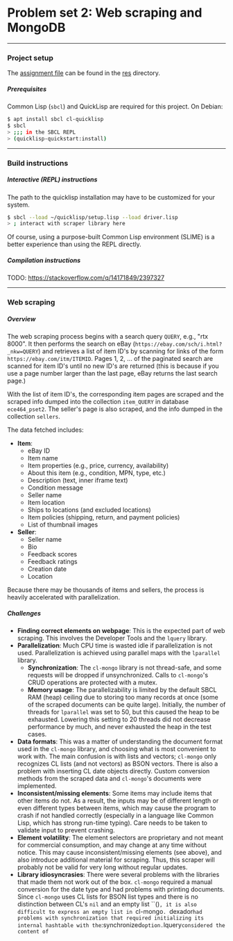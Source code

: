 # Problem set 2: Web scraping and MongoDB

---

### Project setup
The [assignment file][assignment] can be found in the [res][res] directory.

##### Prerequisites
Common Lisp (`sbcl`) and QuickLisp are required for this project. On Debian:
```bash
$ apt install sbcl cl-quicklisp
$ sbcl
> ;;; in the SBCL REPL
> (quicklisp-quickstart:install)
```

---

### Build instructions

##### Interactive (REPL) instructions
The path to the quicklisp installation may have to be customized for your system.
```bash
$ sbcl --load ~/quicklisp/setup.lisp --load driver.lisp
> ; interact with scraper library here
```

Of course, using a purpose-built Common Lisp environment (SLIME) is a better experience than using the REPL directly.

##### Compilation instructions
TODO: https://stackoverflow.com/q/14171849/2397327

---

### Web scraping

##### Overview

The web scraping process begins with a search query `QUERY`, e.g., "rtx 8000". It then performs the search on eBay (`https://ebay.com/sch/i.html?_nkw=QUERY`) and retrieves a list of item ID's by scanning for links of the form `https://ebay.com/itm/ITEMID`. Pages 1, 2, ... of the paginated search are scanned for item ID's until no new ID's are returned (this is because if you use a page number larger than the last page, eBay returns the last search page.)

With the list of item ID's, the corresponding item pages are scraped and the scraped info dumped into the collection `item_QUERY` in database `ece464_pset2`. The seller's page is also scraped, and the info dumped in the collection `sellers`.

The data fetched includes:

- **Item**:
  - eBay ID
  - Item name
  - Item properties (e.g., price, currency, availability)
  - About this item (e.g., condition, MPN, type, etc.)
  - Description (text, inner iframe text)
  - Condition message
  - Seller name
  - Item location
  - Ships to locations (and excluded locations)
  - Item policies (shipping, return, and payment policies)
  - List of thumbnail images
- **Seller**:
  - Seller name
  - Bio
  - Feedback scores
  - Feedback ratings
  - Creation date
  - Location

Because there may be thousands of items and sellers, the process is heavily accelerated with parallelization.

##### Challenges
- **Finding correct elements on webpage**: This is the expected part of web scraping. This involves the Developer Tools and the `lquery` library.
- **Parallelization**: Much CPU time is wasted idle if parallelization is not used. Parallelization is achieved using parallel maps with the `lparallel` library.
  - **Synchronization**: The `cl-mongo` library is not thread-safe, and some requests will be dropped if unsynchronized. Calls to `cl-mongo`'s CRUD operations are protected with a mutex.
  - **Memory usage**: The parallelizability is limited by the default SBCL RAM (heap) ceiling due to storing too many records at once (some of the scraped documents can be quite large). Initially, the number of threads for `lparallel` was set to 50, but this caused the heap to be exhausted. Lowering this setting to 20 threads did not decrease performance by much, and never exhausted the heap in the test cases.
- **Data formats**: This was a matter of understanding the document format used in the `cl-mongo` library, and choosing what is most convenient to work with. The main confusion is with lists and vectors; `cl-mongo` only recognizes CL lists (and not vectors) as BSON vectors. There is also a problem with inserting CL date objects directly. Custom conversion methods from the scraped data and `cl-mongo`'s documents were implemented.
- **Inconsistent/missing elements**: Some items may include items that other items do not. As a result, the inputs may be of different length or even different types between items, which may cause the program to crash if not handled correctly (especially in a language like Common Lisp, which has strong run-time typing). Care needs to be taken to validate input to prevent crashing.
- **Element volatility**: The element selectors are proprietary and not meant for commercial consumption, and may change at any time without notice. This may cause inconsistent/missing elements (see above), and also introduce additional material for scraping. Thus, this scraper will probably not be valid for very long without regular updates.
- **Library idiosyncrasies**: There were several problems with the libraries that made them not work out of the box. `cl-mongo` required a manual conversion for the date type and had problems with printing documents. Since `cl-mongo` uses CL lists for BSON list types and there is no distinction between CL's `nil` and an empty list ``()`, it is also difficult to express an empty list in `cl-mongo`. `dexador` had problems with synchronization that required initializing its internal hashtable with the `:synchronized` option. `lquery` considered the content of `<style>`, `<script>`, and `<!-- -->` (comment) tags to be text; these tags had to be manually removed before taking text content.

##### Future work
- **Webpage automation**: Some data was not loaded when the webpage was served, and thus could not be scraped with an ordinary HTTP-request-scraper like this one. This data is usually more-dynamic data that is likely being fetched often from some eBay API. It will be possible to fetch this data using a web automation tool such as Selenium, but this will also cause a marked performance drop.
- **Remove nested object `_id`s**: As shown in the example below, nested documents have an extraneous `_id` field. These is caused by the manual conversion process, and can be removed.

##### Sample fetched documents

Item
```javascript
{
  "_id" : ObjectId("030337ca15aa42c98db46ffd"),
  "id" : 333680539915,
  "name" : "Pny RTX6KNVLINKX16S2RKIT Nvidia Quadro Rtx Nvlink Hb 2-slot [rtx8000, Rtx6000]",
  "itemprops" : {
    "price" : 130.61,
    "availability" : "https://schema.org/InStock",
    "priceCurrency" : "USD",
    "_id" : ObjectId("cef98002a7c245a8a2fa5e16")
  },
  "about-this-item" : {
    "Condition:" : "New: A brand-new, unused, unopened, undamaged item in its original packaging (where packaging is ... Read moreabout the conditionNew: A brand-new, unused, unopened, undamaged item in its original packaging (where packaging is applicable). Packaging should be the same as what is found in a retail store, unless the item is handmade or was packaged by the manufacturer in non-retail packaging, such as an unprinted box or plastic bag. See the seller's listing for full details. See all condition definitionsopens in a new window or tab",
    "Type:" : "Wireless Routers",
    "UPC:" : "751492623856",
    "Brand:" : "NVIDIA, PNY",
    "Chipset Manufacturer:" : "NVIDIA",
    "MPN:" : "RTX6KNVLINKX16S2RKIT",
    "Chipset/GPU Model:" : "NVIDIA Quadro 6000",
    "_id" : ObjectId("c314ce1af2944cbeb60de197")
  },
  "desc-text" : "beachaudio beachaudio (293212 ) 99.1% Visit Store: beachaudio Categories Movies & TV Business & Industrial Computers/Tablets & Networking",
  "desc-iframe-text" : "eBay [if IE]> <style> .contentbox {text-align: left; width: 100%; padding: 10px; color: #0E4B69; font-size: 13px} </style> <![endif] Pny RTX6KNVLINKX16S2RKIT Nvidia Quadro Rtx Nvlink Hb 2-slot [rtx8000, Rtx6000] Pny RTX6KNVLINKX16S2RKIT Nvidia Quadro Rtx Nvlink Hb 2-slot [rtx8000, Rtx6000]International Customers: All electronic products are packaged for sale in the US with US voltage.This item is brand-new, factory sealed. ShippingMost orders placed prior to 11AM PST ship same business day Some lightweight items ship Postal and can be shipped to a PO BOX. Most other orders will ship via UPS or FedEx. Please note we cannot ship UPS or FedEx to PO Box addresses. Expedited orders will ship 2nd Day Air ReturnsThis item is eligible for return within 30 days of delivery. Opened items must be in re-sellable condition including original packaging and all accessories. Please visit our Returns Page for more information on Excluded Items, Damage Claims, and more details on requesting RA information.[ Read our full policy ]<p> About Beach AudioFounded in August 2002, Beach Audio´s mission is to provide the best experience on the Internet for buying Consumer Electronics. We focus on making purchasing online a pleasant experience. We offer flat rate Ground shipping on all items less than 75 pounds that can be shipped via common carrier. Our sales office is located in beautiful town of Redondo Beach, California, just a few miles South of Los Angeles International Airport. We do not stock any inventory at our sales office. Instead, we ship from several warehouses located throughout the country. Our sophisticated fulfillment system will automatically ship from the warehouse location that is closest to your shipping address! Why are our prices so low? It´s simple. We have modeled our business much like a wholesaler. We sell in huge volume and have streamlined our operations to provide you with the best combination of price and service available anywhere. Hours of Operation 8AM - 5PM PST MON - THU, 8AM - NOON PST FRIDAY[ Read more ] Copyright© Beach Audio Inc, 2010",
  "condition-message" : "",
  "seller-name" : "beachaudio",
  "item-location" : "Jonestown, Pennsylvania, United States",
  "ships-to-locations" : {
    "includes" : ["United States", "Canada", "United Kingdom", "Mexico", "Germany", "Japan", "Brazil", "France", "Australia", "Denmark", "Romania", "Slovakia", "Bulgaria", "Czech Republic", "Finland", "Hungary", "Latvia", "Lithuania", "Malta", "Estonia", "Greece", "Portugal", "Cyprus", "Slovenia", "Sweden", "Korea", "South", "Indonesia", "Taiwan", "South Africa", "Thailand", "Belgium", "Ireland", "Netherlands", "Poland", "Spain", "Italy", "Austria", "Bahamas", "Israel", "New Zealand", "Philippines", "Singapore", "Switzerland", "Norway", "Saudi Arabia", "Ukraine", "United Arab Emirates", "Qatar", "Kuwait", "Bahrain", "Croatia", "Republic of", "Malaysia", "Chile", "Colombia", "Costa Rica", "Dominican Republic", "Panama", "Trinidad and Tobago", "Guatemala", "El Salvador", "Honduras", "Jamaica", "Antigua and Barbuda", "Aruba", "Belize", "Dominica", "Grenada", "Saint Kitts-Nevis", "Saint Lucia", "Montserrat", "Turks and Caicos Islands", "Barbados", "Bangladesh", "Bermuda", "Brunei Darussalam", "Bolivia", "Ecuador", "Egypt", "French Guiana", "Guernsey", "Gibraltar", "Guadeloupe", "Iceland", "Jersey", "Jordan", "Cambodia", "Cayman Islands", "Liechtenstein", "Sri Lanka", "Luxembourg", "Monaco", "Macau", "Martinique", "Maldives", "Nicaragua", "Oman", "Peru", "Pakistan", "Paraguay", "Reunion", "Vietnam", "Uruguay"],
    "excludes" : ["Alaska/Hawaii", "US Protectorates", "APO/FPO", "PO Box", "Angola", "Cameroon", "French Polynesia", "Libya", "Mongolia", "Suriname", "Guyana", "Mauritius", "Chad", "Madagascar", "New Caledonia", "Iran", "Western Sahara", "Laos", "Congo", "Republic of the", "Seychelles", "Sudan", "Venezuela", "Somalia", "Burma", "Cuba", "Republic of", "Yemen", "Liberia", "Sierra Leone", "Central African Republic", "Niger", "Saint Pierre and Miquelon", "Tajikistan", "Anguilla", "British Virgin Islands", "Cape Verde Islands", "Saint Vincent and the Grenadines", "Botswana", "Eritrea", "Swaziland", "Lesotho"],
    "_id" : ObjectId("0e3cf38081084c50a93ff828")
  },
  "policies" : {
    "shipping" : [
      "Free shipping Free United States Standard Shipping (FedEx Ground or FedEx Home Delivery®) Free 3 day shipping Get it by Thu. Dec. 02 US $8.94 US $5.46 United States ExedEx 2Day®) Estimated between Wed. Dec. 1 and Fri. Dec. 3",
      "",
      "Taxes may be applicable at checkout. Learn more"
    ],
    "return" : [
      "After receiving the item, contact seller within Refund will be given as Return shipping 30 days Money back Seller pays for return shipping",
      "",
      ""
    ],
    "payment" : null,
    "_id" : ObjectId("de7f587f98624d23b38fa057")
  },
  "images" : [
    "https://i.ebayimg.com/images/g/s0sAAOSwq~xfkyyl/s-l2000.jpg"
  ]
}
```

Seller
```javascript
{
  "_id" : ObjectId("c542c90de79b4f5b9c3264c7"),
  "name" : "serversetc",
  "bio" : "We are LA Micro Group (UK) Ltd. trading as Servers Etc. We are an IT consultancy group with over 10 years of experience in the industry. We hold a large variety of Dell & HP Servers, Storage & Options",
  "feedback-scores" : {
    "Positive" : 317,
    "Neutral" : 1,
    "Negative" : 0,
    "_id" : ObjectId("55d26a23c48c4606a7078dd8")
  },
  "feedback-ratings" : {
    "Item as described" : 276,
    "Communication" : 269,
    "Shipping time" : 279,
    "Shipping charges" : 274,
    "_id" : ObjectId("f96b3fb14607425e948b7149")
  },
  "creation-date" : ISODate("2001-10-30T05:00:00Z"),
  "location" : "United Kingdom"
}
{
  "_id" : ObjectId("59e1c698ec7b4681bed65702"),
  "name" : "laptopsforles",
  "bio" : "Based in United States, laptopsforles has been an eBay member since Mar 10, 2003",
  "feedback-scores" : {
    "Positive" : 886,
    "Neutral" : 1,
    "Negative" : 0,
    "_id" : ObjectId("bb1a2c5685ea428fbdf19f92")
  },
  "feedback-ratings" : {
    "Item as described" : 688,
    "Communication" : 709,
    "Shipping time" : 715,
    "Shipping charges" : 675,
    "_id" : ObjectId("0f886c64301849ff8d989f5c")
  },
  "creation-date" : ISODate("2003-03-10T05:00:00Z"),
  "location" : "United States"
}
```

---

### Sample queries

TODO

[assignment]: ./res/pset2_assignment.md
[res]: ./res/
